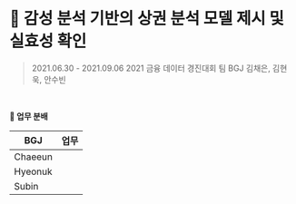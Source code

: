 # 🥚 감성 분석 기반의 상권 분석 모델 제시 및 실효성 확인

> 2021.06.30 - 2021.09.06
> 2021 금융 데이터 경진대회 팀 BGJ 김채은, 김현욱, 안수빈

<br>

**🍳 업무 분배**

| BGJ     | 업무 |
| ------- | ---- |
| Chaeeun |      |
| Hyeonuk |      |
| Subin   |      |

